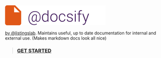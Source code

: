 ![header](./media/header.png) 

[by @listingslab](https://github.com/listingslab-software). Maintains useful, up to date documentation for internal and external use. (Makes markdown docs look all nice)

> ### [GET STARTED](./md/000_start.md)